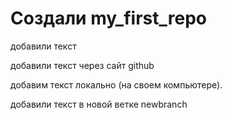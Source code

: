 ﻿# Создали my_first_repo
добавили текст

добавили текст через сайт github

добавим текст локально (на своем компьютере).

добавили текст в новой ветке newbranch



